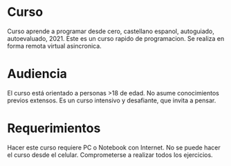 # Curso

Curso aprende a programar desde cero, castellano espanol, autoguiado, autoevaluado, 2021.
Este es un curso rapido de programacion. Se realiza en forma remota virtual asincronica.

# Audiencia

El curso está orientado a personas >18 de edad.
No asume conocimientos previos extensos.
Es un curso intensivo y desafiante, que invita a pensar.

# Requerimientos

Hacer este curso requiere PC o Notebook con Internet.
No se puede hacer el curso desde el celular.
Comprometerse a realizar todos los ejercicios.
